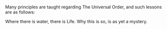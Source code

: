 Many principles are taught regarding The Universal Order, and such lessons
are as follows:

Where there is water, there is Life. Why this is so, is as yet a mystery.

